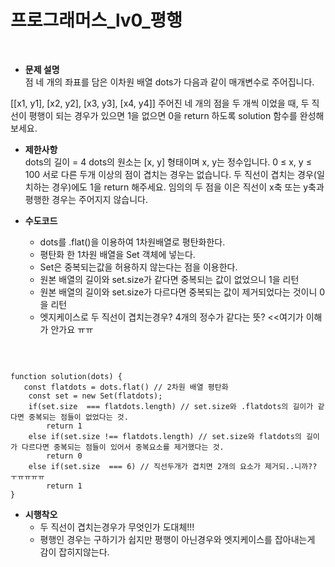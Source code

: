 # 프로그래머스_lv0_평행
<br/>

- **문제 설명**<br/>
점 네 개의 좌표를 담은 이차원 배열  dots가 다음과 같이 매개변수로 주어집니다.

[[x1, y1], [x2, y2], [x3, y3], [x4, y4]]
주어진 네 개의 점을 두 개씩 이었을 때, 두 직선이 평행이 되는 경우가 있으면 1을 없으면 0을 return 하도록 solution 함수를 완성해보세요.

- **제한사항**<br/>
dots의 길이 = 4
dots의 원소는 [x, y] 형태이며 x, y는 정수입니다.
0 ≤ x, y ≤ 100
서로 다른 두개 이상의 점이 겹치는 경우는 없습니다.
두 직선이 겹치는 경우(일치하는 경우)에도 1을 return 해주세요.
임의의 두 점을 이은 직선이 x축 또는 y축과 평행한 경우는 주어지지 않습니다.
- **수도코드**<br/>

    - dots를 .flat()을 이용하여 1차원배열로 평탄화한다.
    - 평탄화 한 1차원 배열을 Set 객체에 넣는다.
    - Set은 중복되는값을 허용하지 않는다는 점을 이용한다.
    - 원본 배열의 길이와 set.size가 같다면 중복되는 값이 없었으니 1을 리턴
    - 원본 배열의 길이와 set.size가 다르다면 중복되는 값이 제거되었다는 것이니 0을 리턴
    - 엣지케이스로 두 직선이 겹치는경우?  4개의 정수가 같다는 뜻? <<여기가 이해가 안가요 ㅠㅠ
    

<br/>

```

function solution(dots) {
   const flatdots = dots.flat() // 2차원 배열 평탄화
    const set = new Set(flatdots);
    if(set.size  === flatdots.length) // set.size와 .flatdots의 길이가 같다면 중복되는 점들이 없었다는 것.
        return 1
    else if(set.size !== flatdots.length) // set.size와 flatdots의 길이가 다르다면 중복되는 점들이 있어서 중복요소를 제거했다는 것.
        return 0
    else if(set.size  === 6) // 직선두개가 겹치면 2개의 요소가 제거되..니까?? ㅜㅠㅠㅠㅠ
        return 1
}

```

- **시행착오**<br/>
    -  두 직선이 겹치는경우가 무엇인가 도대체!!!
    -  평행인 경우는 구하기가 쉽지만 평행이 아닌경우와 엣지케이스를 잡아내는게 감이 잡히지않는다.
    

